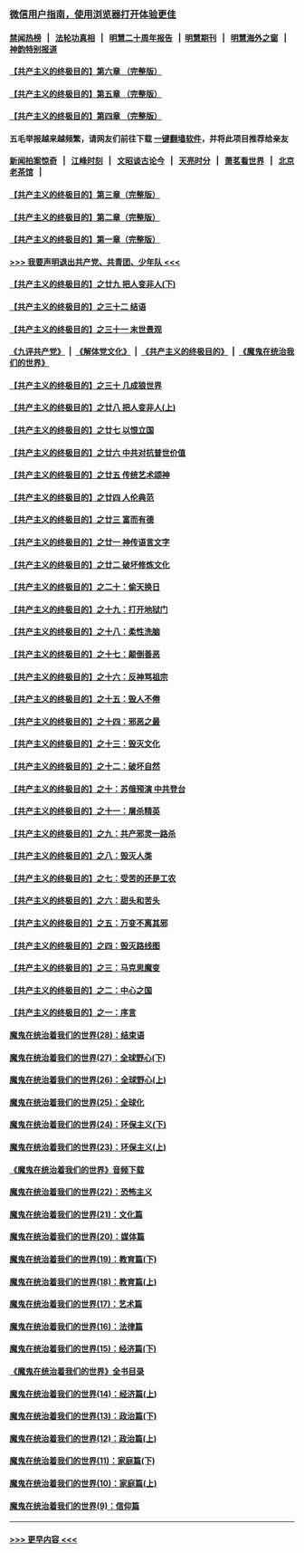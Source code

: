 ### [微信用户指南，使用浏览器打开体验更佳](https://github.com/gfw-breaker/banned-news1/blob/master/indexes/wechat-guide.md?t=0)
#### [禁闻热榜](热点新闻.md?t=0)  &nbsp;&nbsp;|&nbsp;&nbsp; [法轮功真相](https://github.com/gfw-breaker/truth/blob/master/README.md?t=0) &nbsp;&nbsp;|&nbsp;&nbsp; [明慧二十周年报告](https://github.com/gfw-breaker/mh-reports/blob/master/README.md?t=0) &nbsp;&nbsp;|&nbsp;&nbsp;[明慧期刊](https://github.com/gfw-breaker/mh-qikan) &nbsp;&nbsp;|&nbsp;&nbsp; [明慧海外之窗](https://github.com/gfw-breaker/mh-news/blob/master/README.md?t=0) &nbsp;&nbsp;|&nbsp;&nbsp; [神韵特别报道](https://github.com/gfw-breaker/mh-news/blob/master/shenyun.md?t=0)
#### [【共产主义的终极目的】第六章 （完整版）](../pages/nsc422/n11428913.md?t=02131444) 
#### [【共产主义的终极目的】第五章 （完整版）](../pages/nsc422/n11428912.md?t=02131444) 
#### [【共产主义的终极目的】第四章 （完整版）](../pages/nsc422/n11428907.md?t=02131444) 
#### 五毛举报越来越频繁，请网友们前往下载 [一键翻墙软件](https://github.com/gfw-breaker/ssr-accounts)，并将此项目推荐给亲友
#### [新闻拍案惊奇](https://github.com/gfw-breaker/banned-news1/blob/master/pages/link4.md) &nbsp;&nbsp;|&nbsp;&nbsp; [江峰时刻](https://github.com/gfw-breaker/banned-news1/blob/master/pages/link4.md) &nbsp;&nbsp;|&nbsp;&nbsp; [文昭谈古论今](https://github.com/gfw-breaker/banned-news1/blob/master/pages/link4.md) &nbsp;&nbsp;|&nbsp;&nbsp; [天亮时分](https://github.com/gfw-breaker/banned-news1/blob/master/pages/link4.md) &nbsp;&nbsp;|&nbsp;&nbsp; [萧茗看世界](https://github.com/gfw-breaker/banned-news1/blob/master/pages/link4.md) &nbsp;&nbsp;|&nbsp;&nbsp; [北京老茶馆](https://github.com/gfw-breaker/banned-news1/blob/master/pages/link4.md) &nbsp;&nbsp;|&nbsp;&nbsp; 
#### [【共产主义的终极目的】第三章（完整版）](../pages/nsc422/n11428848.md?t=02131444) 
#### [【共产主义的终极目的】第二章（完整版）](../pages/nsc422/n11428831.md?t=02131444) 
#### [【共产主义的终极目的】第一章（完整版）](../pages/nsc422/n11417651.md?t=02131444) 
#### [>>> 我要声明退出共产党、共青团、少年队 <<<](https://github.com/begood0513/goodnews/blob/master/quit/letter.md) 
#### [【共产主义的终极目的】之廿九 把人变非人(下)](../pages/nsc422/n11344140.md?t=02131444) 
#### [【共产主义的终极目的】之三十二 结语](../pages/nsc422/n11360535.md?t=02131444) 
#### [【共产主义的终极目的】之三十一 末世景观](../pages/nsc422/n11351129.md?t=02131444) 
#### [《九评共产党》](https://github.com/begood0513/9ping.md/blob/master/README.md) &nbsp;|&nbsp; [《解体党文化》](../../../../jtdwh.md/blob/master/README.md)  &nbsp;|&nbsp; [《共产主义的终极目的》](../../../../gczydzjmd.md/blob/master/README.md) &nbsp;|&nbsp; [《魔鬼在统治我们的世界》](../../../../mgztzwmdsj.md/blob/master/README.md) 
#### [【共产主义的终极目的】之三十 几成狼世界](../pages/nsc422/n11348280.md?t=02131444) 
#### [【共产主义的终极目的】之廿八 把人变非人(上)](../pages/nsc422/n11340492.md?t=02131444) 
#### [【共产主义的终极目的】之廿七 以恨立国](../pages/nsc422/n11336944.md?t=02131444) 
#### [【共产主义的终极目的】之廿六 中共对抗普世价值](../pages/nsc422/n11324785.md?t=02131444) 
#### [【共产主义的终极目的】之廿五 传统艺术颂神](../pages/nsc422/n11296396.md?t=02131444) 
#### [【共产主义的终极目的】之廿四 人伦典范](../pages/nsc422/n11296397.md?t=02131444) 
#### [【共产主义的终极目的】之廿三 富而有德](../pages/nsc422/n11283598.md?t=02131444) 
#### [【共产主义的终极目的】之廿一 神传语言文字](../pages/nsc422/n11263265.md?t=02131444) 
#### [【共产主义的终极目的】之廿二 破坏修炼文化](../pages/nsc422/n11245728.md?t=02131444) 
#### [【共产主义的终极目的】之二十：偷天换日](../pages/nsc422/n11238846.md?t=02131444) 
#### [【共产主义的终极目的】之十九：打开地狱门](../pages/nsc422/n11206376.md?t=02131444) 
#### [【共产主义的终极目的】之十八：柔性洗脑](../pages/nsc422/n11199994.md?t=02131444) 
#### [【共产主义的终极目的】之十七：颠倒善恶](../pages/nsc422/n11179782.md?t=02131444) 
#### [【共产主义的终极目的】之十六：反神骂祖宗](../pages/nsc422/n11166798.md?t=02131444) 
#### [【共产主义的终极目的】之十五：毁人不倦](../pages/nsc422/n11166792.md?t=02131444) 
#### [【共产主义的终极目的】之十四：邪恶之最](../pages/nsc422/n11150249.md?t=02131444) 
#### [【共产主义的终极目的】之十三：毁灭文化](../pages/nsc422/n11135227.md?t=02131444) 
#### [【共产主义的终极目的】之十二：破坏自然](../pages/nsc422/n11135214.md?t=02131444) 
#### [【共产主义的终极目的】之十：苏俄预演 中共登台](../pages/nsc422/n11118424.md?t=02131444) 
#### [【共产主义的终极目的】之十一：屠杀精英](../pages/nsc422/n11118442.md?t=02131444) 
#### [【共产主义的终极目的】之九：共产邪灵一路杀](../pages/nsc422/n11114139.md?t=02131444) 
#### [【共产主义的终极目的】之八：毁灭人类](../pages/nsc422/n11108503.md?t=02131444) 
#### [【共产主义的终极目的】之七：受苦的还是工农](../pages/nsc422/n11101809.md?t=02131444) 
#### [【共产主义的终极目的】之六：甜头和苦头](../pages/nsc422/n11096971.md?t=02131444) 
#### [【共产主义的终极目的】之五：万变不离其邪](../pages/nsc422/n11091285.md?t=02131444) 
#### [【共产主义的终极目的】之四：毁灭路线图](../pages/nsc422/n11086284.md?t=02131444) 
#### [【共产主义的终极目的】之三：马克思魔变](../pages/nsc422/n11061941.md?t=02131444) 
#### [【共产主义的终极目的】之二：中心之国](../pages/nsc422/n11047728.md?t=02131444) 
#### [【共产主义的终极目的】之一：序言](../pages/nsc422/n11086077.md?t=02131444) 
#### [魔鬼在统治着我们的世界(28)：结束语](../pages/nsc422/n10936246.md?t=02131444) 
#### [魔鬼在统治着我们的世界(27)：全球野心(下)](../pages/nsc422/n10928319.md?t=02131444) 
#### [魔鬼在统治着我们的世界(26)：全球野心(上)](../pages/nsc422/n10900318.md?t=02131444) 
#### [魔鬼在统治着我们的世界(25)：全球化](../pages/nsc422/n10788205.md?t=02131444) 
#### [魔鬼在统治着我们的世界(24)：环保主义(下)](../pages/nsc422/n10695307.md?t=02131444) 
#### [魔鬼在统治着我们的世界(23)：环保主义(上)](../pages/nsc422/n10688613.md?t=02131444) 
#### [《魔鬼在统治着我们的世界》音频下载](../pages/nsc422/n10635553.md?t=02131444) 
#### [魔鬼在统治着我们的世界(22)：恐怖主义](../pages/nsc422/n10614727.md?t=02131444) 
#### [魔鬼在统治着我们的世界(21)：文化篇](../pages/nsc422/n10597706.md?t=02131444) 
#### [魔鬼在统治着我们的世界(20)：媒体篇](../pages/nsc422/n10586579.md?t=02131444) 
#### [魔鬼在统治着我们的世界(19)：教育篇(下)](../pages/nsc422/n10564808.md?t=02131444) 
#### [魔鬼在统治着我们的世界(18)：教育篇(上)](../pages/nsc422/n10526970.md?t=02131444) 
#### [魔鬼在统治着我们的世界(17)：艺术篇](../pages/nsc422/n10499093.md?t=02131444) 
#### [魔鬼在统治着我们的世界(16)：法律篇](../pages/nsc422/n10485969.md?t=02131444) 
#### [魔鬼在统治着我们的世界(15)：经济篇(下)](../pages/nsc422/n10469975.md?t=02131444) 
#### [《魔鬼在统治着我们的世界》全书目录](../pages/nsc422/n10464261.md?t=02131444) 
#### [魔鬼在统治着我们的世界(14)：经济篇(上)](../pages/nsc422/n10457370.md?t=02131444) 
#### [魔鬼在统治着我们的世界(13)：政治篇(下)](../pages/nsc422/n10448270.md?t=02131444) 
#### [魔鬼在统治着我们的世界(12)：政治篇(上)](../pages/nsc422/n10444576.md?t=02131444) 
#### [魔鬼在统治着我们的世界(11)：家庭篇(下)](../pages/nsc422/n10440961.md?t=02131444) 
#### [魔鬼在统治着我们的世界(10)：家庭篇(上)](../pages/nsc422/n10435448.md?t=02131444) 
#### [魔鬼在统治着我们的世界(9)：信仰篇](../pages/nsc422/n10432159.md?t=02131444) 

----
#### [ >>> 更早内容 <<< ](../indexes/nsc422-earlier.md)
